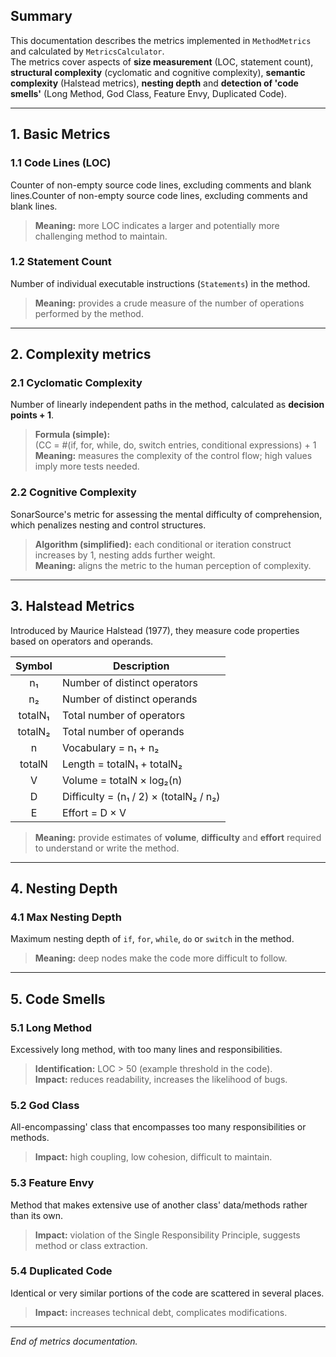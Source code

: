 ## Summary

This documentation describes the metrics implemented in `MethodMetrics` and calculated by `MetricsCalculator`.  
The metrics cover aspects of **size measurement** (LOC, statement count), **structural complexity** (cyclomatic and cognitive complexity), **semantic complexity** (Halstead metrics), **nesting depth** and **detection of 'code smells'** (Long Method, God Class, Feature Envy, Duplicated Code).

---

## 1. Basic Metrics

### 1.1 Code Lines (LOC)
Counter of non-empty source code lines, excluding comments and blank lines.Counter of non-empty source code lines, excluding comments and blank lines.
> **Meaning:** more LOC indicates a larger and potentially more challenging method to maintain.  

### 1.2 Statement Count
Number of individual executable instructions (`Statements`) in the method.
> **Meaning:** provides a crude measure of the number of operations performed by the method.

---

## 2. Complexity metrics

### 2.1 Cyclomatic Complexity
Number of linearly independent paths in the method, calculated as **decision points + 1**.
> **Formula (simple):**  
> \(CC = \#(if, for, while, do, switch entries, conditional expressions) + 1\
> **Meaning:** measures the complexity of the control flow; high values imply more tests needed.  

### 2.2 Cognitive Complexity
SonarSource's metric for assessing the mental difficulty of comprehension, which penalizes nesting and control structures.
> **Algorithm (simplified):** each conditional or iteration construct increases by 1, nesting adds further weight.  
> **Meaning:** aligns the metric to the human perception of complexity.  

---

## 3. Halstead Metrics

Introduced by Maurice Halstead (1977), they measure code properties based on operators and operands.

| Symbol  | Description                            |
|:-------:|----------------------------------------|
|   n₁    | Number of distinct operators           |
|   n₂    | Number of distinct operands            |
| totalN₁ | Total number of operators              |
| totalN₂ | Total number of operands               |
|    n    | Vocabulary = n₁ + n₂                   |
| totalN  | Length = totalN₁ + totalN₂             |
|    V    | Volume = totalN × log₂(n)              |
|    D    | Difficulty = (n₁ / 2) × (totalN₂ / n₂) |
|    E    | Effort = D × V                         |

> **Meaning:** provide estimates of **volume**, **difficulty** and **effort** required to understand or write the method.  

---

## 4. Nesting Depth

### 4.1 Max Nesting Depth
Maximum nesting depth of `if`, `for`, `while`, `do` or `switch` in the method.
> **Meaning:** deep nodes make the code more difficult to follow.  

---

## 5. Code Smells

### 5.1 Long Method
Excessively long method, with too many lines and responsibilities.
> **Identification:** LOC > 50 (example threshold in the code).  
> **Impact:** reduces readability, increases the likelihood of bugs.  

### 5.2 God Class
All-encompassing' class that encompasses too many responsibilities or methods.
> **Impact:** high coupling, low cohesion, difficult to maintain.  

### 5.3 Feature Envy
Method that makes extensive use of another class' data/methods rather than its own.
> **Impact:** violation of the Single Responsibility Principle, suggests method or class extraction.  

### 5.4 Duplicated Code
Identical or very similar portions of the code are scattered in several places.
> **Impact:** increases technical debt, complicates modifications.  

---

*End of metrics documentation.*